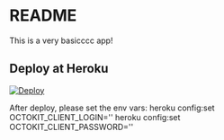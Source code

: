 # README

This is a very basicccc app!

## Deploy at Heroku
[![Deploy](https://www.herokucdn.com/deploy/button.svg)](https://heroku.com/deploy)

After deploy, please set the env vars:
heroku config:set OCTOKIT_CLIENT_LOGIN=''
heroku config:set OCTOKIT_CLIENT_PASSWORD=''
